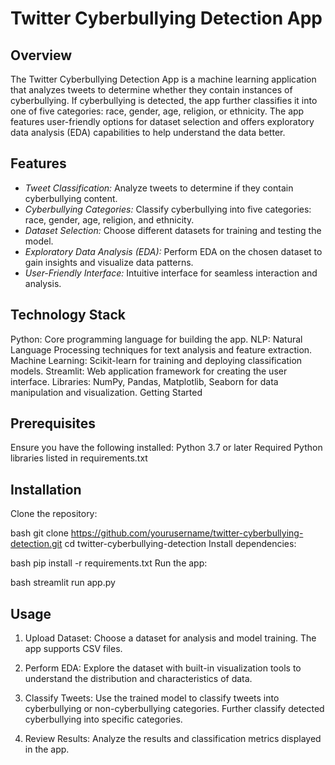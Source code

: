 # Twitter Cyberbullying Detection App
## Overview
The Twitter Cyberbullying Detection App is a machine learning application that analyzes tweets to determine whether they contain instances of cyberbullying. If cyberbullying is detected, the app further classifies it into one of five categories: race, gender, age, religion, or ethnicity. The app features user-friendly options for dataset selection and offers exploratory data analysis (EDA) capabilities to help understand the data better.

## Features
- *Tweet Classification:* Analyze tweets to determine if they contain cyberbullying content.
- *Cyberbullying Categories:* Classify cyberbullying into five categories: race, gender, age, religion, and ethnicity.
- *Dataset Selection:* Choose different datasets for training and testing the model.
- *Exploratory Data Analysis (EDA):* Perform EDA on the chosen dataset to gain insights and visualize data patterns.
- *User-Friendly Interface:* Intuitive interface for seamless interaction and analysis.

## Technology Stack
Python: Core programming language for building the app.
NLP: Natural Language Processing techniques for text analysis and feature extraction.
Machine Learning: Scikit-learn for training and deploying classification models.
Streamlit: Web application framework for creating the user interface.
Libraries: NumPy, Pandas, Matplotlib, Seaborn for data manipulation and visualization.
Getting Started

## Prerequisites
Ensure you have the following installed:
Python 3.7 or later
Required Python libraries listed in requirements.txt

## Installation
Clone the repository:

bash
git clone https://github.com/yourusername/twitter-cyberbullying-detection.git
cd twitter-cyberbullying-detection
Install dependencies:

bash
pip install -r requirements.txt
Run the app:

bash
streamlit run app.py
## Usage
1. Upload Dataset: Choose a dataset for analysis and model training. The app supports CSV files.

2. Perform EDA: Explore the dataset with built-in visualization tools to understand the distribution and characteristics of data.

3. Classify Tweets: Use the trained model to classify tweets into cyberbullying or non-cyberbullying categories. Further classify detected cyberbullying into specific categories.

4. Review Results: Analyze the results and classification metrics displayed in the app.

